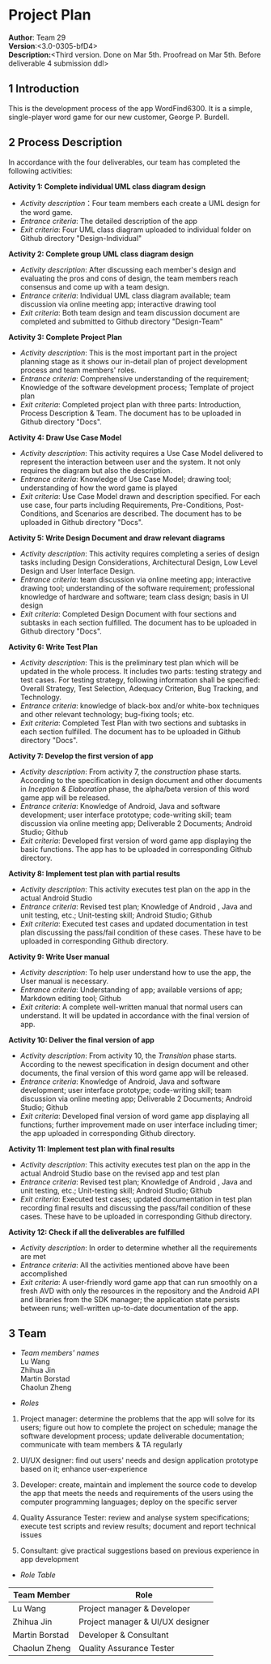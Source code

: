 # Project Plan

**Author**: Team 29  
**Version**:\<3.0-0305-bfD4\>  
**Description:**\<Third version. Done on Mar 5th. Proofread on Mar 5th. Before deliverable 4 submission ddl>  

## 1 Introduction

This is the development process of the app WordFind6300. It is a simple, single-player word game for our  new customer, George P. Burdell.

## 2 Process Description

In accordance with the four deliverables, our team has completed the following activities:

**Activity 1: Complete individual UML class diagram design**
- *Activity description*：Four team members each create a UML design for the word game.
- *Entrance criteria*: The detailed description of the app
- *Exit criteria*: Four UML class diagram uploaded to individual folder on Github directory "Design-Individual" 

**Activity 2: Complete group UML class diagram design** 
- *Activity description*: After discussing each member's design and evaluating the pros and cons of design, the team members reach consensus and come up with a team design.
- *Entrance criteria*: Individual UML class diagram available; team discussion via online meeting app; interactive drawing tool
- *Exit criteria*: Both team design and team discussion document are completed and submitted to Github directory "Design-Team"

**Activity 3: Complete Project Plan** 
- *Activity description*: This is the most important part in the project planning stage as it shows our in-detail plan of project development process and team members' roles. 
- *Entrance criteria*: Comprehensive understanding of the requirement; Knowledge of the software development process; Template of project plan
- *Exit criteria*: Completed project plan with three parts: Introduction, Process Description & Team. The document has to be uploaded in Github directory  "Docs".

**Activity 4: Draw Use Case Model** 
- *Activity description*: This activity requires a Use Case Model delivered to represent the interaction between user and the system. It not only requires the diagram but also the description. 
- *Entrance criteria*: Knowledge of Use Case Model; drawing tool; understanding of how the word game is played
- *Exit criteria*: Use Case Model drawn and description specified. For each use case, four parts including Requirements, Pre-Conditions, Post-Conditions, and Scenarios are described. The document has to be uploaded in Github directory  "Docs".

**Activity 5: Write Design Document and draw relevant diagrams** 
- *Activity description*: This activity requires completing a series of design tasks including Design Considerations, Architectural Design, Low Level Design and User Interface Design.
- *Entrance criteria*: team discussion via online meeting app; interactive drawing tool; understanding of the software requirement; professional knowledge of hardware and software; team class design; basis in UI design 
- *Exit criteria*: Completed Design Document with four sections and  subtasks in each section fulfilled. The document has to be uploaded in Github directory  "Docs".

**Activity 6: Write Test Plan** 
- *Activity description*: This is the preliminary test plan which will be updated in the whole process. It includes two parts: testing strategy and test cases. For testing strategy, following information shall be specified: Overall Strategy, Test Selection, Adequacy Criterion, Bug Tracking, and Technology.
- *Entrance criteria*: knowledge of black-box and/or white-box techniques and other relevant technology; bug-fixing tools; etc. 
- *Exit criteria*: Completed Test Plan with two sections and subtasks in each section fulfilled. The document has to be uploaded in Github directory  "Docs".

**Activity 7: Develop the first version of app** 
- *Activity description*: From activity 7, the *construction* phase starts. According to the specification in design document and other documents in *Inception & Elaboration* phase, the alpha/beta version of this word game app will be released. 
- *Entrance criteria*: Knowledge of Android, Java and software development; user interface prototype; code-writing skill; team discussion via online meeting app; Deliverable 2 Documents; Android Studio; Github 
- *Exit criteria*: Developed first version of word game app displaying the basic functions. The app has to be uploaded in corresponding Github directory.

**Activity 8: Implement test plan with partial results** 
- *Activity description*: This activity executes test plan on the app in the actual Android Studio
- *Entrance criteria*: Revised test plan; Knowledge of Android , Java and unit testing, etc.; Unit-testing skill; Android Studio; Github 
- *Exit criteria*: Executed test cases and updated documentation in test plan discussing the pass/fail condition of these cases. These have to be uploaded in corresponding Github directory.

**Activity 9: Write User manual** 
- *Activity description*: To help user understand how to use the app, the User manual is necessary. 
- *Entrance criteria*: Understanding of app; available versions of app; Markdown editing tool; Github
- *Exit criteria*: A complete well-written manual that normal users can understand. It will be updated in accordance with the final version of app.  

**Activity 10: Deliver the final version of app** 
- *Activity description*: From activity 10, the *Transition* phase starts. According to the newest specification in design document and other documents, the final version of this word game app will be released. 
- *Entrance criteria*: Knowledge of Android, Java and software development; user interface prototype; code-writing skill; team discussion via online meeting app; Deliverable 2 Documents; Android Studio; Github 
- *Exit criteria*: Developed final version of word game app displaying all functions; further improvement made on user interface including timer; the app uploaded in corresponding Github directory. 

**Activity 11: Implement test plan with final results** 
-  *Activity description*: This activity executes test plan on the app in the actual Android Studio base on the revised app and test plan
- *Entrance criteria*: Revised test plan; Knowledge of Android , Java and unit testing, etc.; Unit-testing skill; Android Studio; Github 
- *Exit criteria*: Executed test cases; updated documentation in test plan recording final results and discussing the pass/fail condition of these cases. These have to be uploaded in corresponding Github directory.

**Activity 12: Check if all the deliverables are fulfilled** 
- *Activity description*: In order to determine whether all the requirements are met
- *Entrance criteria*: All the activities mentioned above have been accomplished
- *Exit criteria*: A user-friendly word game app that can run smoothly on a fresh AVD with only the resources in the repository and the Android API and libraries from the SDK manager; the  application state  persists between runs; well-written up-to-date documentation of the app. 

## 3 Team


- *Team members' names*  
  Lu Wang  
  Zhihua Jin  
  Martin Borstad  
  Chaolun Zheng  
  
- *Roles*  
1. Project manager:  determine the problems that the app will solve for its users; figure out how to complete the project on schedule; manage the software development process; update deliverable documentation; communicate with team members & TA regularly  
 
2. UI/UX designer: find out users' needs and design application prototype based on it; enhance user-experience   

3. Developer: create, maintain and implement the source code to develop the app that meets the needs and requirements of the users using the computer programming languages; deploy on the specific server

4. Quality Assurance Tester: review and analyse system specifications; execute test scripts and review results;   document and report technical issues

5. Consultant: give practical suggestions based on previous experience in app development


- *Role Table*

Team Member | Role    
--- | --- |
Lu Wang | Project manager & Developer   
Zhihua Jin | Project manager & UI/UX designer
Martin Borstad | Developer & Consultant
Chaolun Zheng | Quality Assurance Tester
